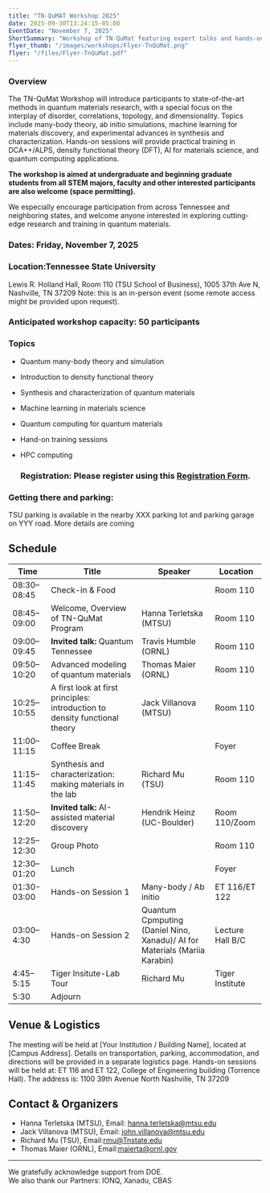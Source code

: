 ```yaml
---
title: "TN-QuMAT Workshop 2025"
date: 2025-09-30T13:24:15-05:00
EventDate: "November 7, 2025"
ShortSummary: "Workshop of TN-QuMat featuring expert talks and hands-on sessions"
flyer_thumb: "/images/workshops/Flyer-TnQuMat.png"
flyer: "/files/Flyer-TnQuMat.pdf"
---
```


### Overview

The TN-QuMat Workshop will introduce participants to state-of-the-art methods in quantum materials research, with a special focus on the interplay of disorder, correlations, topology, and dimensionality. Topics include many-body theory, ab initio simulations, machine learning for materials discovery, and experimental advances in synthesis and characterization. Hands-on sessions will provide practical training in DCA++/ALPS, density functional theory (DFT), AI for materials science, and quantum computing applications.

**The workshop is aimed at undergraduate and beginning graduate students from all STEM majors, faculty and other interested participants are also welcome (space permitting).**

We especially encourage participation from across Tennessee and neighboring states, and welcome anyone interested in exploring cutting-edge research and training in quantum materials.

### Dates: Friday, November 7, 2025 
### Location:Tennessee State University
Lewis R. Holland Hall, Room 110 (TSU School of Business),
1005 37th Ave N, Nashville, TN 37209
Note: this is an in-person event (some remote access might be provided upon request).
### Anticipated workshop capacity: 50 participants

### Topics
- Quantum many-body theory and simulation
- Introduction to density functional theory
- Synthesis and characterization of quantum materials
- Machine learning in materials science  
- Quantum computing for quantum materials
- Hand-on training sessions
- HPC computing

  ### Registration: Please register using this [Registration Form](https://forms.gle/CzTXN2JKwQ3esUyb9). 

### Getting there and parking:
TSU parking is available in the nearby XXX parking lot and parking garage on YYY road.  More details are coming


## Schedule
    
| Time        | Title                                           | Speaker          | Location     |
|-------------|------------------------------------------------|------------------|-----------------------|
| 08:30–08:45 | Check-in & Food                                 |                         | Room 110        |
| 08:45–09:00 | Welcome, Overview of TN-QuMat Program           | Hanna Terletska (MTSU)  | Room 110       |
| 09:00–09:45   | **Invited talk:** Quantum Tennessee            | Travis Humble (ORNL)    | Room 110        |
| 09:50–10:20  | Advanced modeling of quantum materials                    | Thomas Maier (ORNL)     |Room 110        |
| 10:25–10:55 | A first look at first principles: introduction to density functional theory                   | Jack Villanova (MTSU)   | Room 110        |
| 11:00–11:15|  Coffee Break                                    |                         |  Foyer             |
| 11:15–11:45 | Synthesis and characterization: making materials in the lab   | Richard Mu (TSU)    |Room 110          |
| 11:50–12:20 | **Invited talk:** AI-assisted material discovery   |Hendrik Heinz (UC-Boulder)      | Room 110/Zoom       |
| 12:25–12:30 | Group Photo                         |                  | Room 110      |
| 12:30–01:20 | Lunch                                           |                  | Foyer                 |
| 01:30-03:00 |Hands-on Session 1                              | Many-body / Ab initio                | ET 116/ET 122        |
| 03:00–4:30 | Hands-on Session 2                              |  Quantum Cpmputing (Daniel Nino, Xanadu)/ AI for Materials (Mariia Karabin)  | Lecture Hall B/C        |
| 4:45–5:15 | Tiger Insitute-Lab Tour                          |  Richard Mu | Tiger Institute    |
|5:30 |      Adjourn                                            |                                   |




## Venue & Logistics

The meeting will be held at [Your Institution / Building Name], located at [Campus Address]. Details on transportation, parking, accommodation, and directions will be provided in a separate logistics page.
Hands-on sessions will be held at: ET 116 and ET 122, College of Engineering building (Torrence Hall). The address is:
1100 39th Avenue North
Nashville, TN 37209

## Contact & Organizers

- Hanna Terletska (MTSU), Email: hanna.terletska@mtsu.edu
- Jack Villanova (MTSU),  Email: john.villanova@mtsu.edu
- Richard Mu (TSU), Email:rmu@Tnstate.edu
- Thomas Maier (ORNL),  Email:maierta@ornl.gov

---

We gratefully acknowledge support from DOE.  
We also thank our Partners: IONQ, Xanadu, CBAS



